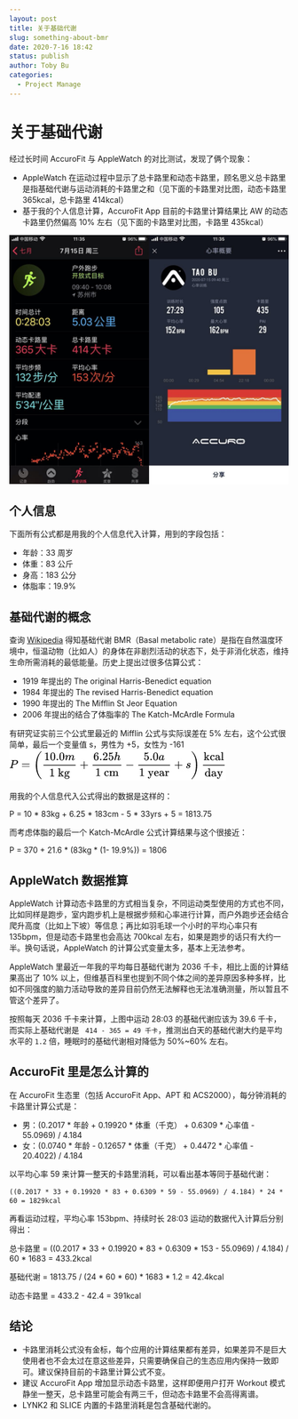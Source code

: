 ```yaml
---
layout: post
title: 关于基础代谢
slug: something-about-bmr
date: 2020-7-16 18:42
status: publish
author: Toby Bu
categories:
  - Project Manage
---
```


# 关于基础代谢

经过长时间 AccuroFit 与 AppleWatch 的对比测试，发现了俩个现象：

* AppleWatch 在运动过程中显示了总卡路里和动态卡路里，顾名思义总卡路里是指基础代谢与运动消耗的卡路里之和（见下面的卡路里对比图，动态卡路里 365kcal，总卡路里 414kcal）
* 基于我的个人信息计算，AccuroFit App 目前的卡路里计算结果比 AW 的动态卡路里仍然偏高 10% 左右（见下面的卡路里对比图，卡路里 435kcal）

![卡路里对比图-w607](./images/15948707771372.jpg)

## 个人信息
下面所有公式都是用我的个人信息代入计算，用到的字段包括：

* 年龄：33 周岁
* 体重：83 公斤
* 身高：183 公分
* 体脂率：19.9%


## 基础代谢的概念

查询 [Wikipedia](https://en.wikipedia.org/wiki/Basal_metabolic_rate) 得知基础代谢 BMR（Basal metabolic rate）是指在自然温度环境中，恒温动物（比如人）的身体在非剧烈活动的状态下，处于非消化状态，维持生命所需消耗的最低能量。历史上提出过很多估算公式：

* 1919 年提出的 The original Harris-Benedict equation
* 1984 年提出的 The revised Harris-Benedict equation
* 1990 年提出的 The Mifflin St Jeor Equation
* 2006 年提出的结合了体脂率的 The Katch-McArdle Formula

有研究证实前三个公式里最近的 Mifflin 公式与实际误差在 5% 左右，这个公式很简单，最后一个变量值 s，男性为 +5，女性为 -161
![Katch-McArdle Formula](./images/15948711992783.jpg)


用我的个人信息代入公式得出的数据是这样的：

P = 10 * 83kg + 6.25 * 183cm - 5 * 33yrs + 5 = 1813.75

而考虑体脂的最后一个 Katch-McArdle 公式计算结果与这个很接近：

P = 370 + 21.6 * (83kg * (1- 19.9%)) = 1806


## AppleWatch 数据推算
AppleWatch 计算动态卡路里的方式相当复杂，不同运动类型使用的方式也不同，比如同样是跑步，室内跑步机上是根据步频和心率进行计算，而户外跑步还会结合爬升高度（比如上下坡）等信息；再比如羽毛球一个小时的平均心率只有 135bpm，但是动态卡路里也会高达 700kcal 左右，如果是跑步的话只有大约一半。换句话说，AppleWatch 的计算公式变量太多，基本上无法参考。

AppleWatch 里最近一年我的平均每日基础代谢为 2036 千卡，相比上面的计算结果高出了 10% 以上，但维基百科里也提到不同个体之间的差异原因多种多样，比如不同强度的脑力活动导致的差异目前仍然无法解释也无法准确测量，所以暂且不管这个差异了。

按照每天 2036 千卡来计算，上图中运动 28:03 的基础代谢应该为 39.6 千卡，而实际上基础代谢是 ```  414 - 365 = 49 千卡 ```，推测出白天的基础代谢大约是平均水平的 ``` 1.2 ``` 倍，睡眠时的基础代谢相对降低为 50%~60% 左右。

## AccuroFit 里是怎么计算的

在 AccuroFit 生态里（包括 AccuroFit App、APT 和 ACS2000），每分钟消耗的卡路里计算公式是：

* 男：(0.2017 * 年龄 + 0.19920 * 体重（千克） + 0.6309 * 心率值 - 55.0969) / 4.184
* 女：(0.0740 * 年龄 - 0.12657 * 体重（千克） + 0.4472 * 心率值 - 20.4022) / 4.184

以平均心率 59 来计算一整天的卡路里消耗，可以看出基本等同于基础代谢：

```
((0.2017 * 33 + 0.19920 * 83 + 0.6309 * 59 - 55.0969) / 4.184) * 24 * 60 = 1829kcal
```

再看运动过程，平均心率 153bpm、持续时长 28:03 运动的数据代入计算后分别得出：

总卡路里 = ((0.2017 * 33 + 0.19920 * 83 + 0.6309 * 153 - 55.0969) / 4.184) / 60 * 1683 = 433.2kcal

基础代谢 = 1813.75 / (24 * 60 * 60) * 1683 * 1.2 = 42.4kcal

动态卡路里 = 433.2 - 42.4 = 391kcal

## 结论
* 卡路里消耗公式没有金标，每个应用的计算结果都有差异，如果差异不是巨大使用者也不会太过在意这些差异，只需要确保自己的生态应用内保持一致即可。建议保持目前的卡路里计算公式不变。
* 建议 AccuroFit App 增加显示动态卡路里，这样即便用户打开 Workout 模式静坐一整天，总卡路里可能会有两三千，但动态卡路里不会高得离谱。
* LYNK2 和 SLICE 内置的卡路里消耗是包含基础代谢的。




